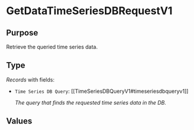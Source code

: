 # GetDataTimeSeriesDBRequestV1

## Purpose

<!-- --8<-- [start:purpose] -->
Retrieve the queried time series data.
<!-- --8<-- [end:purpose] -->

## Type

<!-- --8<-- [start:type] -->
<div class="type" markdown>


*Records* with fields:
- `Time Series DB Query`: [[TimeSeriesDBQueryV1#timeseriesdbqueryv1]]

  *The query that finds the requested time series data in the DB.*


</div>
<!-- --8<-- [end:type] -->

## Values
